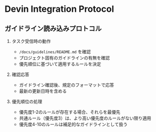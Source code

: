 # Devin Integration Protocol

## ガイドライン読み込みプロトコル

1. タスク受信時の動作
   - `/docs/guidelines/README.md` を確認
   - プロジェクト固有のガイドラインの有無を確認
   - 優先順位に基づいて適用するルールを決定

2. 確認応答
   - ガイドライン確認後、規定のフォーマットで応答
   - 最新の更新日時を含める

3. 優先順位の処理
   - 優先度1-2のルールが存在する場合、それらを最優先
   - 共通ルール（優先度3）は、より高い優先度のルールがない限り適用
   - 優先度4-10のルールは補足的なガイドラインとして扱う
